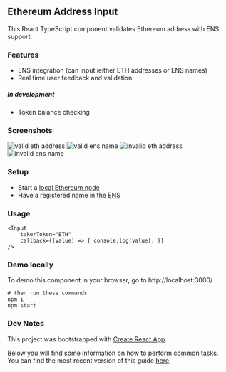 ## Ethereum Address Input

This React TypeScript component validates Ethereum address with ENS support.

### Features
* ENS integration (can input ieither ETH addresses or ENS names)
* Real time user feedback and validation
##### In development
* Token balance checking

### Screenshots
![valid eth address](https://imgur.com/x93jjTR)
![valid ens name](https://imgur.com/aic4CsM)
![invalid eth address](https://imgur.com/s50KU0v)
![invalid ens name](https://imgur.com/3tYqanX)

### Setup
* Start a [local Ethereum node](https://github.com/ethereum/go-ethereum/wiki/geth)
* Have a registered name in the [ENS](https://docs.ens.domains/en/latest/)

### Usage
```
<Input
    takerToken="ETH"
    callback={(value) => { console.log(value); }}
/>
```

### Demo locally
To demo this component in your browser, go to http://localhost:3000/
```
# then run these commands
npm i
npm start
```

### Dev Notes

This project was bootstrapped with [Create React App](https://github.com/facebookincubator/create-react-app).

Below you will find some information on how to perform common tasks.<br>
You can find the most recent version of this guide [here](https://github.com/facebookincubator/create-react-app/blob/master/packages/react-scripts/template/README.md).
